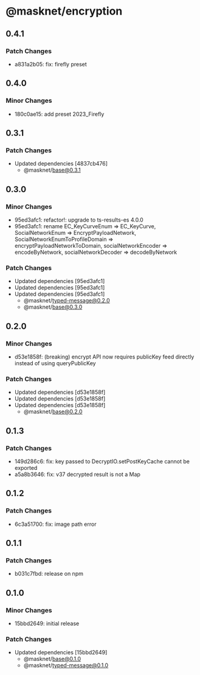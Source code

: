 # @masknet/encryption

## 0.4.1

### Patch Changes

-   a831a2b05: fix: firefly preset

## 0.4.0

### Minor Changes

-   180c0ae15: add preset 2023_Firefly

## 0.3.1

### Patch Changes

-   Updated dependencies [4837cb476]
    -   @masknet/base@0.3.1

## 0.3.0

### Minor Changes

-   95ed3afc1: refactor!: upgrade to ts-results-es 4.0.0
-   95ed3afc1: rename EC_KeyCurveEnum => EC_KeyCurve, SocialNetworkEnum => EncryptPayloadNetwork, SocialNetworkEnumToProfileDomain => encryptPayloadNetworkToDomain, socialNetworkEncoder => encodeByNetwork, socialNetworkDecoder => decodeByNetwork

### Patch Changes

-   Updated dependencies [95ed3afc1]
-   Updated dependencies [95ed3afc1]
-   Updated dependencies [95ed3afc1]
    -   @masknet/typed-message@0.2.0
    -   @masknet/base@0.3.0

## 0.2.0

### Minor Changes

-   d53e1858f: (breaking) encrypt API now requires publicKey feed directly instead of using queryPublicKey

### Patch Changes

-   Updated dependencies [d53e1858f]
-   Updated dependencies [d53e1858f]
-   Updated dependencies [d53e1858f]
    -   @masknet/base@0.2.0

## 0.1.3

### Patch Changes

-   149d286c6: fix: key passed to DecryptIO.setPostKeyCache cannot be exported
-   a5a8b3646: fix: v37 decrypted result is not a Map

## 0.1.2

### Patch Changes

-   6c3a51700: fix: image path error

## 0.1.1

### Patch Changes

-   b031c7fbd: release on npm

## 0.1.0

### Minor Changes

-   15bbd2649: initial release

### Patch Changes

-   Updated dependencies [15bbd2649]
    -   @masknet/base@0.1.0
    -   @masknet/typed-message@0.1.0
